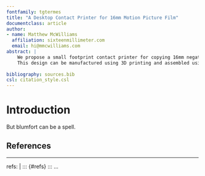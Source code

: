 ```yaml
---
fontfamily: tgtermes
title: "A Desktop Contact Printer for 16mm Motion Picture Film"
documentclass: article
author:
- name: Matthew McWilliams
  affiliation: sixteenmillimeter.com
  email: hi@mmcwilliams.com
abstract: |
    We propose a small footprint contact printer for copying 16mm negative to print stock.
    This design can be manufactured using 3D printing and assembled using hobbyist electronic components, metric bolts and aluminum extrusion.
    
bibliography: sources.bib
csl: citation_style.csl
---
```


# Introduction

But blumfort can be a spell.

## References

---
refs: |
   ::: {#refs}
   :::
...